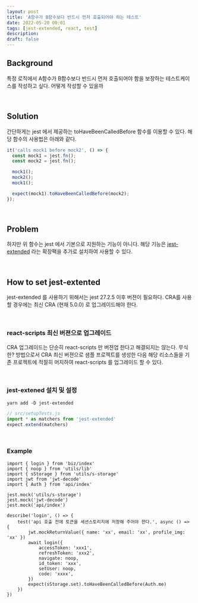 ```yaml
---
layout: post
title: 'A함수가 B함수보다 반드시 먼저 호출되어야 하는 테스트'
date: 2022-05-20 00:01
tags: [jest-extended, react, test]
description: 
draft: false
---
```


## Background
특정 로직에서 A함수가 B함수보다 반드시 먼저 호출되어야 함을 보장하는 테스트케이스를 작성하고 싶다. 어떻게 작성할 수 있을까

<br/>

## Solution
간단하게는 jest 에서 제공하는 toHaveBeenCalledBefore 함수를 이용할 수 있다. 해당 함수의 사용법은 아래와 같다. 

```js
it('calls mock1 before mock2', () => {
  const mock1 = jest.fn();
  const mock2 = jest.fn();

  mock1();
  mock2();
  mock1();

  expect(mock1).toHaveBeenCalledBefore(mock2);
});
```

<br/>

## Problem
하지만 위 함수는 jest 에서 기본으로 지원하는 기능이 아니다. 해당 기능은 [jest-extended](https://github.com/jest-community/jest-extended#jest-extended) 라는 확장팩을 추가로 설치하여 사용할 수 있다.


<br/>

## How to set jest-extented
jest-extended 를 사용하기 위해서는 jest 27.2.5 이후 버젼이 필요하다. CRA를 사용할 경우에는 최신 CRA (현재 5.0.0) 로 업그레이드해야 한다.


<br/>

### react-scripts 최신 버젼으로 업그레이드
CRA 업그레이드는 단순히 react-scripts 만 버젼업 한다고 해결되지는 않는다. 무식한? 방법으로서 CRA 최신 버젼으로 샘플 프로젝트를 생성한 다음 해당 리소스들을 기존 프로젝트에 적절히 머지하여 react-scripts 를 업그레이드 할 수 있다.

<br/>

### jest-extened 설치 및 설정
```
yarn add -D jest-extended
```

```js
// src/setupTests.js
import * as matchers from 'jest-extended'
expect.extend(matchers)
```

<br/>

### Example
```js{22}
import { login } from 'biz/index'
import { noop } from 'utils/lib'
import { sStorage } from 'utils/s-storage'
import jwt from 'jwt-decode'
import { Auth } from 'api/index'

jest.mock('utils/s-storage')
jest.mock('jwt-decode')
jest.mock('api/index')

describe('login', () => {
    test('api 호출 전에 토큰을 세션스토리지에 저장해 주어야 한다.', async () => {
        jwt.mockReturnValue({ name: 'xx', email: 'xx', profile_img: 'xx' })
        await login({
            accessToken: 'xxx1',
            refreshToken: 'xxx2',
            navigate: noop,
            id_token: 'xxx',
            setUser: noop,
            code: 'xxxx',
        })
        expect(sStorage.set).toHaveBeenCalledBefore(Auth.me)
    })
})
```
